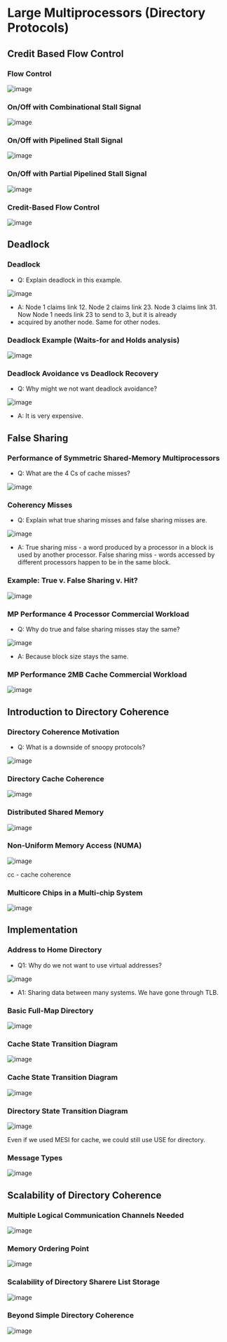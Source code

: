 # Large Multiprocessors (Directory Protocols)

## Credit Based Flow Control

### Flow Control
![image](https://github.com/coolnikitav/coding-lessons/assets/30304422/04ebd19f-6c0d-4e64-91c6-49479b5ebc8f)

### On/Off with Combinational Stall Signal
![image](https://github.com/coolnikitav/coding-lessons/assets/30304422/32ee1412-4504-4b10-9edc-d0ccae7d2ba6)

### On/Off with Pipelined Stall Signal
![image](https://github.com/coolnikitav/coding-lessons/assets/30304422/f06b3fdf-06e6-4563-b776-0c338b97416a)

### On/Off with Partial Pipelined Stall Signal
![image](https://github.com/coolnikitav/coding-lessons/assets/30304422/c27c6325-28ee-4c8d-aba0-2253bf3b11b4)

### Credit-Based Flow Control
![image](https://github.com/coolnikitav/coding-lessons/assets/30304422/c7775a67-c2c1-4949-b765-3d51347464fa)

## Deadlock

### Deadlock
- Q: Explain deadlock in this example.
  
![image](https://github.com/coolnikitav/coding-lessons/assets/30304422/9c6d5322-e30a-413c-96a1-6ae1c5b07f2a)

- A: Node 1 claims link 12. Node 2 claims link 23. Node 3 claims link 31. Now Node 1 needs link 23 to send to 3, but it is already
- acquired by another node. Same for other nodes.

### Deadlock Example (Waits-for and Holds analysis)
![image](https://github.com/coolnikitav/coding-lessons/assets/30304422/82f05e89-75bc-43dc-a261-34ddab3a7d25)

### Deadlock Avoidance vs Deadlock Recovery
- Q: Why might we not want deadlock avoidance?
  
![image](https://github.com/coolnikitav/coding-lessons/assets/30304422/3395ff8d-5a40-4951-9b19-3e01218b426b)

- A: It is very expensive.

## False Sharing

### Performance of Symmetric Shared-Memory Multiprocessors
- Q: What are the 4 Cs of cache misses?
  
![image](https://github.com/coolnikitav/coding-lessons/assets/30304422/40f85a9a-47e8-4291-a59a-16bd63c68ee0)

### Coherency Misses
- Q: Explain what true sharing misses and false sharing misses are.
  
![image](https://github.com/coolnikitav/coding-lessons/assets/30304422/b92ab176-0a86-46ee-a732-424739197750)

- A: True sharing miss - a word produced by a processor in a block is used by another processor. False sharing miss - words accessed by different processors happen to be in the same block.

### Example: True v. False Sharing v. Hit?
![image](https://github.com/coolnikitav/coding-lessons/assets/30304422/ca5318aa-5558-4bf4-ba72-088c63d8d5e4)

### MP Performance 4 Processor Commercial Workload
- Q: Why do true and false sharing misses stay the same?
  
![image](https://github.com/coolnikitav/coding-lessons/assets/30304422/f0315138-3be4-4db9-8430-cbc7e31e727e)

- A: Because block size stays the same.

### MP Performance 2MB Cache Commercial Workload
![image](https://github.com/coolnikitav/coding-lessons/assets/30304422/68099fc6-d26e-4bf2-a1cb-54aeff9d4879)

## Introduction to Directory Coherence

### Directory Coherence Motivation
- Q: What is a downside of snoopy protocols?
  
![image](https://github.com/coolnikitav/coding-lessons/assets/30304422/0441548e-9fea-49b9-822d-2c6d43c20147)

### Directory Cache Coherence
![image](https://github.com/coolnikitav/coding-lessons/assets/30304422/47098954-1a2a-4fd7-a462-2f97b1c8bb96)

### Distributed Shared Memory
![image](https://github.com/coolnikitav/coding-lessons/assets/30304422/0128e78e-32be-4f11-a917-dcec0c457af7)

### Non-Uniform Memory Access (NUMA)
![image](https://github.com/coolnikitav/coding-lessons/assets/30304422/a72dadbc-463d-4752-a853-42650df343f9)

cc - cache coherence

### Multicore Chips in a Multi-chip System
![image](https://github.com/coolnikitav/coding-lessons/assets/30304422/02167084-d4e1-4617-a76d-d0dba8bc59bb)

## Implementation

### Address to Home Directory
- Q1: Why do we not want to use virtual addresses?
  
![image](https://github.com/coolnikitav/coding-lessons/assets/30304422/06780167-00ab-4b51-80e5-aef700ff73d9)

- A1: Sharing data between many systems. We have gone through TLB.

### Basic Full-Map Directory
![image](https://github.com/coolnikitav/coding-lessons/assets/30304422/59133eb5-c6a4-4789-80ff-95db53e5244f)

### Cache State Transition Diagram
![image](https://github.com/coolnikitav/coding-lessons/assets/30304422/84563eb0-a0e1-445f-9d21-85e0f5e7b2dc)

### Cache State Transition Diagram
![image](https://github.com/coolnikitav/coding-lessons/assets/30304422/a5b3833f-f033-4916-b5a1-89ca97cfd7b1)

### Directory State Transition Diagram
![image](https://github.com/coolnikitav/coding-lessons/assets/30304422/73547f60-67a0-44cf-a299-38b17497edd2)

Even if we used MESI for cache, we could still use USE for directory.

### Message Types
![image](https://github.com/coolnikitav/coding-lessons/assets/30304422/bf54889d-f66f-4bb4-8759-5bb949054ee7)

## Scalability of Directory Coherence

### Multiple Logical Communication Channels Needed
![image](https://github.com/coolnikitav/coding-lessons/assets/30304422/73368031-0355-41cb-bf9e-9eb163a63a29)

### Memory Ordering Point
![image](https://github.com/coolnikitav/coding-lessons/assets/30304422/72f97b07-05ab-4b75-ac5e-146c77189367)

### Scalability of Directory Sharere List Storage
![image](https://github.com/coolnikitav/coding-lessons/assets/30304422/836413ac-a559-4443-8846-975d29d0e02d)

### Beyond Simple Directory Coherence
![image](https://github.com/coolnikitav/coding-lessons/assets/30304422/e83dd798-64c6-45f8-9d18-49f23f702062)
